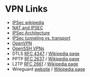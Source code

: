 # VPN Links

* [IPSec wikipedia](https://en.wikipedia.org/wiki/IPsec)
* [NAT and IPSEC](https://www.uninet.edu/6fevu/text/IPSEC-NAT.SGML.html)
* [IPSec Architecture](https://www.geeksforgeeks.org/ipsec-architecture/?ref=rp)
* [IPSec tunneling vs. transport](https://www.ibm.com/docs/en/zos/2.2.0?topic=encapsulation-transport-mode-tunnel-mode)
* [OpenVPN](https://openvpn.net)
* [OpenSSH VPNs](https://wiki.archlinux.org/index.php/VPN_over_SSH)
* DTLS [RFC 4347](https://tools.ietf.org/html/rfc4347) / [Wikipedia page](https://en.wikipedia.org/wiki/Datagram_Transport_Layer_Security)
* PPTP [RFC 2637](https://tools.ietf.org/html/rfc2637) / [Wikipedia page](https://en.wikipedia.org/wiki/Point-to-Point_Tunneling_Protocol)
* L2TP [RFC 2661](https://tools.ietf.org/html/rfc2661) / [Wikipedia page](https://en.wikipedia.org/wiki/Layer_2_Tunneling_Protocol)
* Wireguard [website](https://www.wireguard.com/) / [Wikipedia page](https://en.wikipedia.org/wiki/WireGuard)
